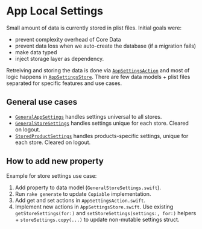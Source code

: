 # App Local Settings

Small amount of data is currently stored in plist files.
Initial goals were:

- prevent complexity overhead of Core Data
- prevent data loss when we auto-create the database (if a migration fails)
- make data typed
- inject storage layer as dependency.

Retreiving and storing the data is done via [`AppSettingsAction`](https://github.com/woocommerce/woocommerce-ios/blob/develop/Yosemite/Yosemite/Actions/AppSettingsAction.swift) and most of logic happens in [`AppSettingsStore`](https://github.com/woocommerce/woocommerce-ios/blob/develop/Yosemite/Yosemite/Stores/AppSettingsStore.swift).
There are few data models + plist files separated for specific features and use cases.

## General use cases

- [`GeneralAppSettings`](https://github.com/woocommerce/woocommerce-ios/blob/develop/Storage/Storage/Model/GeneralAppSettings.swift) handles settings universal to all stores.
- [`GeneralStoreSettings`](https://github.com/woocommerce/woocommerce-ios/blob/develop/Storage/Storage/Model/GeneralStoreSettings.swift) handles settings unique for each store. Cleared on logout.
- [`StoredProductSettings`](https://github.com/woocommerce/woocommerce-ios/blob/develop/Networking/Networking/Model/Product/StoredProductSettings.swift) handles products-specific settings, unique for each store. Cleared on logout.

## How to add new property

Example for store settings use case:

1. Add property to data model (`GeneralStoreSettings.swift`).
2. Run `rake generate` to update `Copiable` implementation.
3. Add get and set actions in `AppSettingsAction.swift`.
4. Implement new actions in `AppSettingsStore.swift`. Use existing `getStoreSettings(for:)` and `setStoreSettings(settings:, for:)` helpers + `storeSettings.copy(...)` to update non-mutable settings struct.
